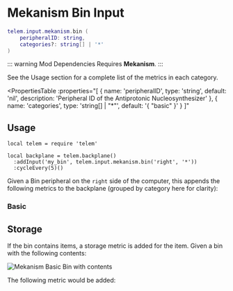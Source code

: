 # Mekanism Bin Input <RepoLink path="lib/input/mekanism/BinInputAdapter.lua" />

```lua
telem.input.mekanism.bin (
	peripheralID: string,
	categories?: string[] | '*'
)
```

::: warning Mod Dependencies
Requires **Mekanism**.
:::

See the Usage section for a complete list of the metrics in each category.

<PropertiesTable
  :properties="[
    {
      name: 'peripheralID',
      type: 'string',
      default: 'nil',
      description: 'Peripheral ID of the Antiprotonic Nucleosynthesizer'
    },
		{
			name: 'categories',
			type: 'string[] | &quot;*&quot;',
			default: '{ &quot;basic&quot; }'
		}
  ]"
>
<template v-slot:categories>

List of metric categories to query. The value `"*"` can be used to include all categories, which are listed below.

```lua
{ "basic" }
```
</template>
</PropertiesTable>

## Usage

```lua{4}
local telem = require 'telem'

local backplane = telem.backplane()
  :addInput('my_bin', telem.input.mekanism.bin('right', '*'))
  :cycleEvery(5)()
```

Given a Bin peripheral on the `right` side of the computer, this appends the following metrics to the backplane (grouped by category here for clarity):

### Basic

<MetricTable
  :metrics="[
    {
      name: 'mekbin:stored',
      value: '0 - inf',
      unit: 'item'
    },
    {
      name: 'mekbin:capacity',
      value: '0 - inf',
      unit: 'item'
    }
  ]"
/>

## Storage
If the bin contains items, a storage metric is added for the item. Given a bin with the following contents:

![Mekanism Basic Bin with contents](/assets/mekanism-bin.png)

The following metric would be added:

<MetricTable
  :metrics="[
    {
      name: 'storage:minecraft:lime_concrete_powder',
      value: '71',
      unit: 'item'
    },
  ]"
/>